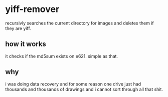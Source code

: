 # yiff-remover
recursivly searches the current directory for images and deletes them if they are yiff.

## how it works
it checks if the md5sum exists on e621. simple as that.

## why
i was doing data recovery and for some reason one drive just had thousands and thousands of drawings and i cannot sort through all that shit.